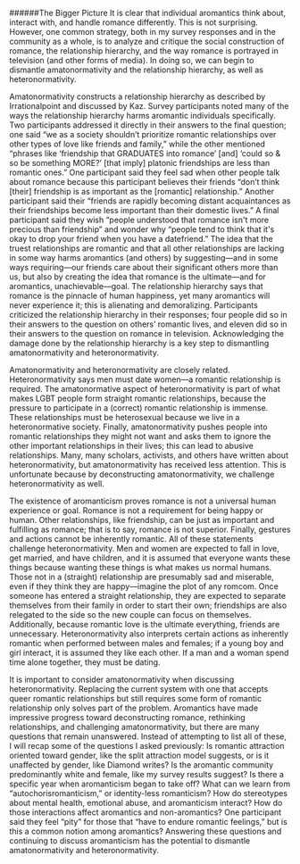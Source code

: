 ######The Bigger Picture
It is clear that individual aromantics think about, interact with, and handle romance differently. This is not surprising. However, one common strategy, both in my survey responses and in the community as a whole, is to analyze and critique the social construction of romance, the relationship hierarchy, and the way romance is portrayed in television (and other forms of media). In doing so, we can begin to dismantle amatonormativity and the relationship hierarchy, as well as heteronormativity.

Amatonormativity constructs a relationship hierarchy as described by Irrationalpoint and discussed by Kaz. Survey participants noted many of the ways the relationship hierarchy harms aromantic individuals specifically. Two participants addressed it directly in their answers to the final question; one said “we as a society shouldn’t prioritize romantic relationships over other types of love like friends and family,” while the other mentioned “phrases like ‘friendship that GRADUATES into romance’ [and] ‘could so & so be something MORE?’ [that imply] platonic friendships are less than romantic ones.” One participant said they feel sad when other people talk about romance because this participant believes their friends “don’t think [their] friendship is as important as the [romantic] relationship.” Another participant said their “friends are rapidly becoming distant acquaintances as their friendships become less important than their domestic lives.” A final participant said they wish “people understood that romance isn't more precious than friendship” and wonder why “people tend to think that it's okay to drop your friend when you have a datefriend.” The idea that the truest relationships are romantic and that all other relationships are lacking in some way harms aromantics (and others) by suggesting—and in some ways requiring—our friends care about their significant others more than us, but also by creating the idea that romance is the ultimate—and for aromantics, unachievable—goal. The relationship hierarchy says that romance is the pinnacle of human happiness, yet many aromantics will never experience it; this is alienating and demoralizing. Participants criticized the relationship hierarchy in their responses; four people did so in their answers to the question on others’ romantic lives, and eleven did so in their answers to the question on romance in television. Acknowledging the damage done by the relationship hierarchy is a key step to dismantling amatonormativity and heteronormativity.

Amatonormativity and heteronormativity are closely related. Heteronormativity says men must date women—a romantic relationship is required. The amatonormative aspect of heteronormativity is part of what makes LGBT people form straight romantic relationships, because the pressure to participate in a (correct) romantic relationship is immense. These relationships must be heterosexual because we live in a heteronormative society. Finally, amatonormativity pushes people into romantic relationships they might not want and asks them to ignore the other important relationships in their lives; this can lead to abusive relationships. Many, many scholars, activists, and others have written about heteronormativity, but amatonormativity has received less attention. This is unfortunate because by deconstructing amatonormativity, we challenge heteronormativity as well. 

The existence of aromanticism proves romance is not a universal human experience or goal. Romance is not a requirement for being happy or human. Other relationships, like friendship, can be just as important and fulfilling as romance; that is to say, romance is not superior. Finally, gestures and actions cannot be inherently romantic. All of these statements challenge heteronormativity. Men and women are expected to fall in love, get married, and have children, and it is assumed that everyone wants these things because wanting these things is what makes us normal humans. Those not in a (straight) relationship are presumably sad and miserable, even if they think they are happy—imagine the plot of any romcom. Once someone has entered a straight relationship, they are expected to separate themselves from their family in order to start their own; friendships are also relegated to the side so the new couple can focus on themselves. Additionally, because romantic love is the ultimate everything, friends are unnecessary. Heteronormativity also interprets certain actions as inherently romantic when performed between males and females; if a young boy and girl interact, it is assumed they like each other. If a man and a woman spend time alone together, they must be dating. 

It is important to consider amatonormativity when discussing heteronormativity. Replacing the current system with one that accepts queer romantic relationships but still requires some form of romantic relationship only solves part of the problem. Aromantics have made impressive progress toward deconstructing romance, rethinking relationships, and challenging amatonormativity, but there are many questions that remain unanswered. Instead of attempting to list all of these, I will recap some of the questions I asked previously: Is romantic attraction oriented toward gender, like the split attraction model suggests, or is it unaffected by gender, like Diamond writes? Is the aromantic community predominantly white and female, like my survey results suggest? Is there a specific year when aromanticism began to take off? What can we learn from “autochorisromanticism,” or identity-less romanticism? How do stereotypes about mental health, emotional abuse, and aromanticism interact? How do those interactions affect aromantics and non-aromantics? One participant said they feel “pity” for those that “have to endure romantic feelings,” but is this a common notion among aromantics? Answering these questions and continuing to discuss aromanticism has the potential to dismantle amatonormativity and heteronormativity. 